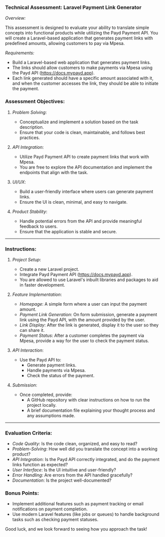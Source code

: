 ### Technical Assessment: Laravel Payment Link Generator

*Overview:*

This assessment is designed to evaluate your ability to translate simple concepts into functional products while utilizing the Payd Payment API. You will create a Laravel-based application that generates payment links with predefined amounts, allowing customers to pay via Mpesa.

*Requirements:*

- Build a Laravel-based web application that generates payment links.
- The links should allow customers to make payments via Mpesa using the Payd API (https://docs.mypayd.app).
- Each link generated should have a specific amount associated with it, and when the customer accesses the link, they should be able to initiate the payment.

### Assessment Objectives:

1. *Problem Solving*:
   - Conceptualize and implement a solution based on the task description.
   - Ensure that your code is clean, maintainable, and follows best practices.

2. *API Integration*:
   - Utilize Payd Payment API to create payment links that work with Mpesa.
   - You are free to explore the API documentation and implement the endpoints that align with the task.

3. *UI/UX*:
   - Build a user-friendly interface where users can generate payment links.
   - Ensure the UI is clean, minimal, and easy to navigate.

4. *Product Stability*:
   - Handle potential errors from the API and provide meaningful feedback to users.
   - Ensure that the application is stable and secure.

---

### Instructions:

1. *Project Setup*:
   - Create a new Laravel project.
   - Integrate Payd Payment API (https://docs.mypayd.app).
   - You are allowed to use Laravel's inbuilt libraries and packages to aid in faster development.

2. *Feature Implementation*:
   - *Homepage*: A simple form where a user can input the payment amount.
   - *Payment Link Generation*: On form submission, generate a payment link using the Payd API, with the amount provided by the user.
   - *Link Display*: After the link is generated, display it to the user so they can share it.
   - *Payment Status*: After a customer completes the payment via Mpesa, provide a way for the user to check the payment status.

3. *API Interaction*:
   - Use the Payd API to:
     - Generate payment links.
     - Handle payments via Mpesa.
     - Check the status of the payment.
  
4. *Submission*:
   - Once completed, provide:
     - A GitHub repository with clear instructions on how to run the project locally.
     - A brief documentation file explaining your thought process and any assumptions made.

---

### Evaluation Criteria:

- *Code Quality*: Is the code clean, organized, and easy to read?
- *Problem-Solving*: How well did you translate the concept into a working product?
- *API Integration*: Is the Payd API correctly integrated, and do the payment links function as expected?
- *User Interface*: Is the UI intuitive and user-friendly?
- *Error Handling*: Are errors from the API handled gracefully?
- *Documentation*: Is the project well-documented?

### Bonus Points:

- Implement additional features such as payment tracking or email notifications on payment completion.
- Use modern Laravel features (like jobs or queues) to handle background tasks such as checking payment statuses.

Good luck, and we look forward to seeing how you approach the task!
